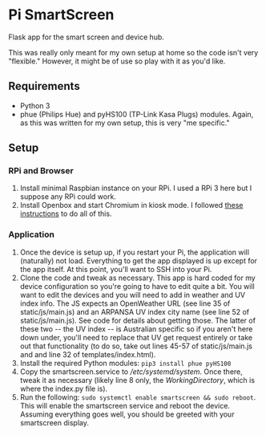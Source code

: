 # Pi SmartScreen

Flask app for the smart screen and device hub.

This was really only meant for my own setup at home so the code isn't very "flexible." However, it might be of use so play with it as you'd like.

## Requirements
- Python 3
- phue (Philips Hue) and pyHS100 (TP-Link Kasa Plugs) modules. Again, as this was written for my own setup, this is very "me specific."

## Setup

### RPi and Browser
1. Install minimal Raspbian instance on your RPi. I used a RPi 3 here but I suppose any RPi could work.
2. Install Openbox and start Chromium in kiosk mode. I followed [these instructions](https://die-antwort.eu/techblog/2017-12-setup-raspberry-pi-for-kiosk-mode/) to do all of this.

### Application
1. Once the device is setup up, if you restart your Pi, the application will (naturally) not load. Everything to get the app displayed is up except for the app itself. At this point, you'll want to SSH into your Pi.
2. Clone the code and tweak as necessary. This app is hard coded for my device configuration so you're going to have to edit quite a bit. You will want to edit the devices and you will need to add in weather and UV index info. The JS expects an OpenWeather URL (see line 35 of static/js/main.js) and an ARPANSA UV index city name (see line 52 of static/js/main.js). See code for details about getting those. The latter of these two -- the UV index -- is Australian specific so if you aren't here down under, you'll need to replace that UV get request entirely or take out that functionality (to do so, take out lines 45-57 of static/js/main.js and and line 32 of templates/index.html).
3. Install the required Python modules: `pip3 install phue pyHS100`
4. Copy the smartscreen.service to */etc/systemd/system*. Once there, tweak it as necessary (likely line 8 only, the *WorkingDirectory*, which is where the index.py file is).
5. Run the following: `sudo systemctl enable smartscreen && sudo reboot`. This will enable the smartscreen service and reboot the device. Assuming everything goes well, you should be greeted with your smartscreen display.